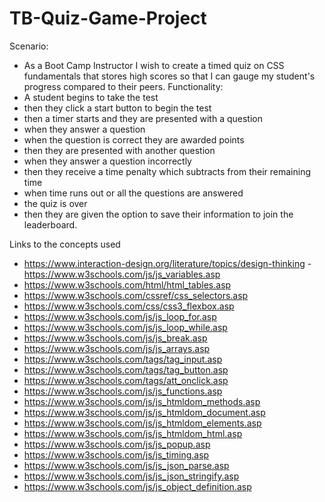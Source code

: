 # TB-Quiz-Game-Project
Scenario:
- As a Boot Camp Instructor
I wish to create a timed quiz on CSS fundamentals that stores high scores
so that I can gauge my student's progress compared to their peers.
Functionality:
- A student begins to take the test
- then they click a start button to begin the test
- then a timer starts and they are presented with a question
- when they answer a question
- when the question is correct they are awarded points
- then they are presented with another question
- when they answer a question incorrectly
- then they receive a time penalty which subtracts from their remaining time
- when time runs out or all the questions are answered
- the quiz is over
- then they are given the option to save their information to join the leaderboard.

Links to the concepts used
- https://www.interaction-design.org/literature/topics/design-thinking - https://www.w3schools.com/js/js_variables.asp 
- https://www.w3schools.com/html/html_tables.asp 
- https://www.w3schools.com/cssref/css_selectors.asp 
- https://www.w3schools.com/css/css3_flexbox.asp 
- https://www.w3schools.com/js/js_loop_for.asp 
- https://www.w3schools.com/js/js_loop_while.asp 
- https://www.w3schools.com/js/js_break.asp 
- https://www.w3schools.com/js/js_arrays.asp 
- https://www.w3schools.com/tags/tag_input.asp 
- https://www.w3schools.com/tags/tag_button.asp 
- https://www.w3schools.com/tags/att_onclick.asp 
- https://www.w3schools.com/js/js_functions.asp 
- https://www.w3schools.com/js/js_htmldom_methods.asp 
- https://www.w3schools.com/js/js_htmldom_document.asp 
- https://www.w3schools.com/js/js_htmldom_elements.asp 
- https://www.w3schools.com/js/js_htmldom_html.asp 
- https://www.w3schools.com/js/js_popup.asp 
- https://www.w3schools.com/js/js_timing.asp
- https://www.w3schools.com/js/js_json_parse.asp 
- https://www.w3schools.com/js/js_json_stringify.asp 
- https://www.w3schools.com/js/js_object_definition.asp
